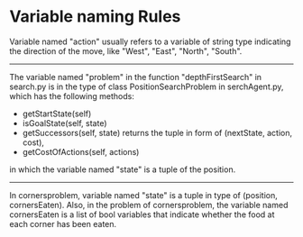 # Variable naming Rules

Variable named "action" usually refers to a variable of string type indicating the direction of the move, like "West", "East", "North", "South".

---

The variable named "problem" in the function "depthFirstSearch" in search.py is in the type of class PositionSearchProblem in serchAgent.py, which has the following methods:

* getStartState(self)
* isGoalState(self, state)
* getSuccessors(self, state)
  returns the tuple in form of (nextState, action, cost),
* getCostOfActions(self, actions) 

in which the variable named "state" is a tuple of the position.

---

In cornersproblem, variable named "state" is a tuple in type of (position, cornersEaten). Also, in the problem of cornersproblem, the variable named cornersEaten is a list of bool variables that indicate whether the food at each corner has been eaten.

